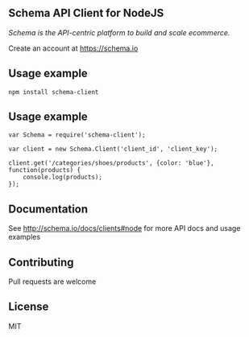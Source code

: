 ## Schema API Client for NodeJS

*Schema is the API-centric platform to build and scale ecommerce.*

Create an account at https://schema.io

## Usage example

	npm install schema-client

## Usage example

	var Schema = require('schema-client');

	var client = new Schema.Client('client_id', 'client_key');

	client.get('/categories/shoes/products', {color: 'blue'}, function(products) {
		console.log(products);
	});

## Documentation

See <http://schema.io/docs/clients#node> for more API docs and usage examples

## Contributing

Pull requests are welcome

## License

MIT

